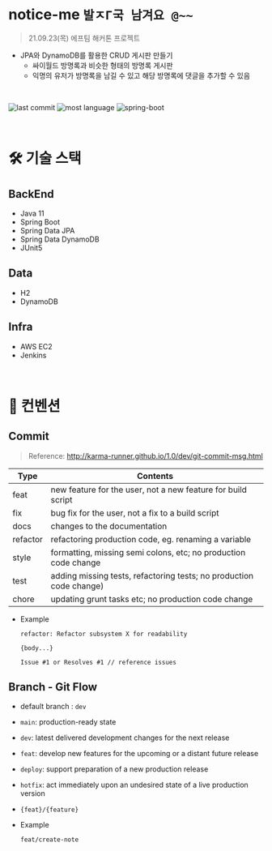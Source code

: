 # notice-me `발ㅈΓ국 남겨요 @~~`

> 21.09.23(목) 에프팀 해커톤 프로젝트

* JPA와 DynamoDB를 활용한 CRUD 게시판 만들기
    * 싸이월드 방명록과 비슷한 형태의 방명록 게시판
    * 익명의 유저가 방명록을 남길 수 있고 해당 방명록에 댓글을 추가할 수 있음

<br>

<p align="center">

<!-- ![Build Status](https://travis-ci.com/SimLeeTag/photo-tag-backend.svg?branch=deploy)](https://travis-ci.com/SimLeeTag/photo-tag-backend) -->
![last commit](https://img.shields.io/github/last-commit/suhyunsim/notice-me?color=5833C1)
![most language](https://img.shields.io/github/languages/top/suhyunsim/notice-me)
<img src="https://img.shields.io/badge/spring_boot-v2.5.4-green?logo=springboot"  alt="spring-boot" />

<!-- <img src="https://img.shields.io/badge/mysql-v8.0.26-blue?logo=mysql" alt="mysql"/> -->

</p>

<br>

# 🛠 기술 스택

## BackEnd
* Java 11
* Spring Boot
* Spring Data JPA
* Spring Data DynamoDB
* JUnit5

## Data
* H2
* DynamoDB

## Infra
* AWS EC2
* Jenkins

<br>

# 📢 컨벤션
## Commit
>  Reference: http://karma-runner.github.io/1.0/dev/git-commit-msg.html

| Type | Contents |
|--|--|
|feat| new feature for the user, not a new feature for build script
|fix| bug fix for the user, not a fix to a build script
|docs| changes to the documentation
|refactor| refactoring production code, eg. renaming a variable
|style| formatting, missing semi colons, etc; no production code change
|test| adding missing tests, refactoring tests; no production code change)
|chore| updating grunt tasks etc; no production code change

- Example

    ```
    refactor: Refactor subsystem X for readability 

    {body...}

    Issue #1 or Resolves #1 // reference issues
    ```

## Branch - Git Flow
- default branch : `dev`
- `main`: production-ready state
- `dev`: latest delivered development changes for the next release
- `feat`: develop new features for the upcoming or a distant future release
- `deploy`: support preparation of a new production release
- `hotfix`: act immediately upon an undesired state of a live production version
- `{feat}/{feature}`
- Example

    ```
    feat/create-note
    ```
